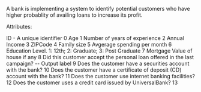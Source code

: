 
A bank is implementing a system to identify potential customers who have higher probablity of availing loans to increase its profit.

Attributes:

ID - A unique identifier 																			0
Age 																								1
Number of years of experience																		2
Annual Income 																						3
ZIPCode																								4
Family size																							5
Avgerage spending per month 																		6
Education Level. 1: 12th; 2: Graduate; 3: Post Graduate 											7
Mortgage Value of house if any 																		8
Did this customer accept the personal loan offered in the last campaign? -- Output label 			9
Does the customer have a securities account with the bank? 											10
Does the customer have a certificate of deposit (CD) account with the bank? 						11
Does the customer use internet banking facilities? 													12
Does the customer uses a credit card issued by UniversalBank?										13
